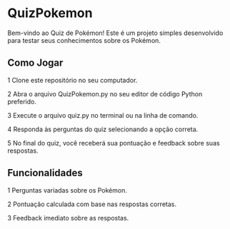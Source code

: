 # QuizPokemon

Bem-vindo ao Quiz de Pokémon! Este é um projeto simples desenvolvido para testar seus conhecimentos sobre os Pokémon.


## Como Jogar
1 Clone este repositório no seu computador.

2 Abra o arquivo QuizPokemon.py no seu editor de código Python preferido.

3 Execute o arquivo quiz.py no terminal ou na linha de comando.

4 Responda às perguntas do quiz selecionando a opção correta.

5 No final do quiz, você receberá sua pontuação e feedback sobre suas respostas.


## Funcionalidades

1 Perguntas variadas sobre os Pokémon.

2 Pontuação calculada com base nas respostas corretas.

3 Feedback imediato sobre as respostas.
